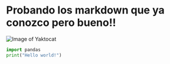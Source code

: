 # Probando los markdown que ya conozco pero bueno!!
![Image of Yaktocat](https://octodex.github.com/images/yaktocat.png)
```python
import pandas
print("Hello world!")
```
